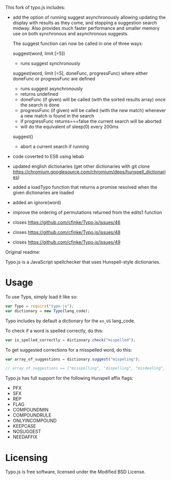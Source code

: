 This fork of typo.js includes:

- add the option of running suggest asynchronously allowing updating the display with results as they come, and stopping a suggestion     search midway. Also provides much faster performance and smaller memory use on both synchronous and asynchronous suggests.

  The suggest function can now be called in one of three ways:

  suggest(word, limit [=5])
  - runs suggest synchronously
  
  suggest(word, limit [=5], doneFunc, progressFunc) where either doneFunc or progressFunc are defined

  - runs suggest asynchronously
  - returns undefined
  - doneFunc (if given) will be called (with the sorted results array) once the search is done
  - progressFunc (if given) will be called (with the new match) whenever a new match is found in the search
  - if progressFunc returns===false the current search will be aborted
  - will do the equivalent of sleep(0) every 200ms

  suggest()
  - abort a current search if running

- code coverted to ES6 using lebab

- updated english dictionaries (get other dictionaries with git clone https://chromium.googlesource.com/chromium/deps/hunspell_dictionaries)

- added a loadTypo function that returns a promise resolved when the given dictionaries are loaded

- added an ignore(word) 

- improve the ordering of permutations returned from the edits1 function

- closes https://github.com/cfinke/Typo.js/issues/46
- closes https://github.com/cfinke/Typo.js/issues/48
- closes https://github.com/cfinke/Typo.js/issues/49


Original readme:

Typo.js is a JavaScript spellchecker that uses Hunspell-style dictionaries.

Usage
=====

To use Typo, simply load it like so:

```javascript
var Typo = require("typo-js");
var dictionary = new Typo(lang_code);
```

Typo includes by default a dictionary for the `en_US` lang_code.

To check if a word is spelled correctly, do this:

```javascript
var is_spelled_correctly = dictionary.check("mispelled");
```

To get suggested corrections for a misspelled word, do this:
	
```javascript
var array_of_suggestions = dictionary.suggest("mispeling");

// array_of_suggestions == ["misspelling", "dispelling", "misdealing", "misfiling", "misruling"]
```

Typo.js has full support for the following Hunspell affix flags:

* PFX
* SFX
* REP
* FLAG
* COMPOUNDMIN
* COMPOUNDRULE
* ONLYINCOMPOUND
* KEEPCASE
* NOSUGGEST
* NEEDAFFIX

Licensing
=========

Typo.js is free software, licensed under the Modified BSD License.
